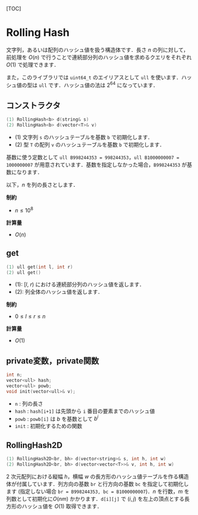 [TOC]

# Rolling Hash

文字列，あるいは配列のハッシュ値を扱う構造体です．長さ $n$ の列に対して，前処理を $O(n)$ で行うことで連続部分列のハッシュ値を求めるクエリをそれぞれ $O(1)$ で処理できます．

また，このライブラリでは `uint64_t` のエイリアスとして `ull` を使います．ハッシュ値の型は `ull` です．ハッシュ値の法は $2^{64}$ になっています．

## コンストラクタ

```cpp
(1) RollingHash<b> d(string& s)
(2) RollingHash<b> d(vector<T>& v)
```

- (1) 文字列 `s` のハッシュテーブルを基数 `b` で初期化します．
- (2) 型 `T` の配列 `v` のハッシュテーブルを基数 `b` で初期化します．

基数に使う定数として `ull B998244353 = 998244353`，`ull B1000000007 = 1000000007` が用意されています．基数を指定しなかった場合，`B998244353` が基数になります．

以下，$n$ を列の長さとします．

**制約**

- $n \leq 10^8$

**計算量**

- $O(n)$

## get

```cpp
(1) ull get(int l, int r)
(2) ull get()
```

- (1): $[l, {\ }r)$ における連続部分列のハッシュ値を返します．
- (2): 列全体のハッシュ値を返します．

**制約**

- $0 \leq l \leq r \leq n$

**計算量**

- $O(1)$

## private変数，private関数

```cpp
int n;
vector<ull> hash;
vector<ull> powb;
void init(vector<ull>& v);
```

- `n` : 列の長さ
- `hash` : `hash[i+1]` は先頭から `i` 番目の要素までのハッシュ値
- `powb` : `powb[i]` は $b$ を基数として $b^i$
- `init` : 初期化するための関数

## RollingHash2D

```cpp
(1) RollingHash2D<br, bh> d(vector<string>& s, int h, int w)
(2) RollingHash2D<br, bh> d(vector<vector<T>>& v, int h, int w)
```

$2$ 次元配列における縦幅 $h$，横幅 $w$ の長方形のハッシュ値テーブルを作る構造体が付属しています．列方向の基数 `br` と行方向の基数 `bc` を指定して初期化します (指定しない場合 `br = B998244353, bc = B1000000007`)．$n$ を行数，$m$ を列数として初期化に$O(nm)$ かかります．`d[i][j]` で $(i, j)$ を左上の頂点とする長方形のハッシュ値を $O(1)$ 取得できます．